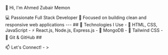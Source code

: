 👋 Hi, I'm Ahmed Zubair Memon

💻 Passionate Full Stack Developer 
🎯 Focused on building clean and responsive web applications --- ## 
🚀 Technologies I Use - 🧱 HTML, CSS, JavaScript - ⚡ React.js, Node.js, Express.js - 
💾 MongoDB - 🎨 Tailwind CSS - 🧰 Git & GitHub ##

📫 Let's Connect! - >
